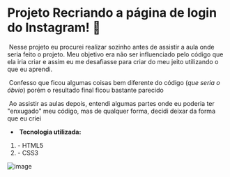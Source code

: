 # Projeto Recriando a página de login do Instagram! :calling:



​	Nesse projeto eu procurei realizar sozinho antes de assistir a aula onde seria feito o projeto. Meu objetivo era não ser influenciado pelo código que ela iria criar e assim eu me desafiasse para criar do meu jeito utilizando o que eu aprendi.



​	Confesso que ficou algumas coisas bem diferente do código (*que seria o óbvio*) porém o resultado final ficou bastante parecido



​	Ao assistir as aulas depois, entendi algumas partes onde eu poderia ter "enxugado" meu código, mas de qualquer forma, decidi deixar da forma que eu criei



- ​	**Tecnologia utilizada:**

1. \- HTML5
2. \- CSS3


![image](https://user-images.githubusercontent.com/101152294/176607980-8b6aa06c-26c8-41cd-adfc-c9c81a0df199.png)


